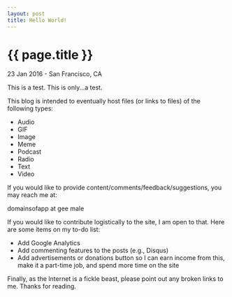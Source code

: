 ```yaml
---
layout: post
title: Hello World!
---
```


{{ page.title }}
================

<p class="meta">23 Jan 2016 - San Francisco, CA</p>

This is a test. This is only...a test.

This blog is intended to eventually host files (or links to files) of the following types:
* Audio
* GIF
* Image
* Meme
* Podcast
* Radio
* Text
* Video

If you would like to provide content/comments/feedback/suggestions, you may reach me at:

domainsofapp at gee male

If you would like to contribute logistically to the site, I am open to that. Here are some items on my to-do list:

* Add Google Analytics
* Add commenting features to the posts (e.g., Disqus)
* Add advertisements or donations button so I can earn income from this, make it a part-time job, and spend more time on the site

Finally, as the Internet is a fickle beast, please point out any broken links to me. Thanks for reading.